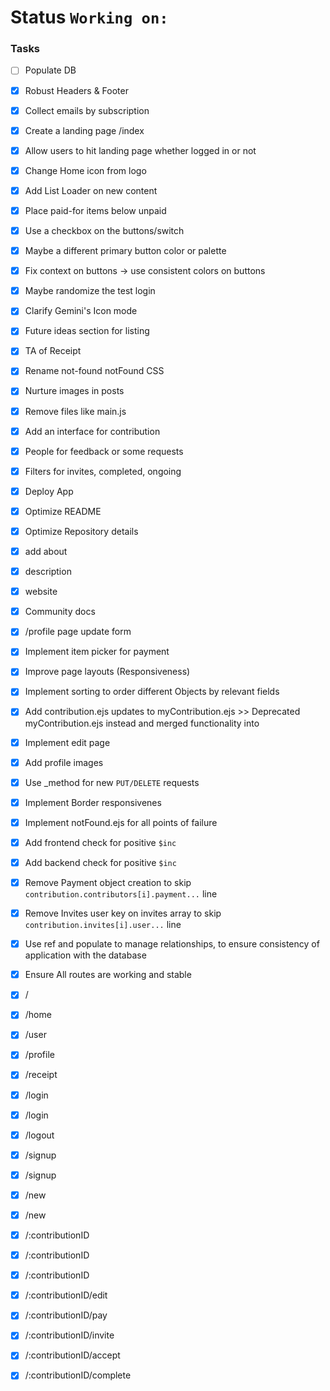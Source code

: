 # Status `Working on:`

### Tasks
- [ ] Populate DB

- [x] Robust Headers & Footer
- [x] Collect emails by subscription
- [x] Create a landing page /index
- [x] Allow users to hit landing page whether logged in or not
- [x] Change Home icon from logo
- [x] Add List Loader on new content
- [x] Place paid-for items below unpaid
- [x] Use a checkbox on the buttons/switch
- [x] Maybe a different primary button color or palette
- [x] Fix context on buttons → use consistent colors on buttons
- [x] Maybe randomize the test login
- [x] Clarify Gemini's Icon mode
- [x] Future ideas section for listing
- [x] TA of Receipt
- [x] Rename not-found notFound CSS
- [x] Nurture images in posts
- [x] Remove files like main.js
- [x] Add an interface for contribution
- [x] People for feedback or some requests
- [x] Filters for invites, completed, ongoing
- [x] Deploy App

- [x] Optimize README
- [x] Optimize Repository details
- [x] add about
- [x] description
- [x] website 
- [x] Community docs

- [x] /profile page update form
- [x] Implement item picker for payment
- [x] Improve page layouts (Responsiveness)
- [x] Implement sorting to order different Objects by relevant fields
- [x] Add contribution.ejs updates to myContribution.ejs >> Deprecated myContribution.ejs instead and merged functionality into 

- [x] Implement edit page
- [x] Add profile images
- [x] Use _method for new `PUT/DELETE` requests
- [x] Implement Border responsivenes
- [x] Implement notFound.ejs for all points of failure 
- [x] Add frontend check for positive `$inc`
- [x] Add backend check for positive `$inc`
- [x] Remove Payment object creation to skip `contribution.contributors[i].payment...` line
- [x] Remove Invites user key on invites array to skip `contribution.invites[i].user...` line
- [x] Use ref and populate to manage relationships, to ensure consistency of application with the database

- [x] Ensure All routes are working and stable
- [x] /
- [x] /home
- [x] /user
- [x] /profile
- [x] /receipt
- [x] /login
- [x] /login
- [x] /logout
- [x] /signup
- [x] /signup
- [x] /new
- [x] /new
- [x] /:contributionID
- [x] /:contributionID
- [x] /:contributionID
- [x] /:contributionID/edit
- [x] /:contributionID/pay
- [x] /:contributionID/invite
- [x] /:contributionID/accept
- [x] /:contributionID/complete
